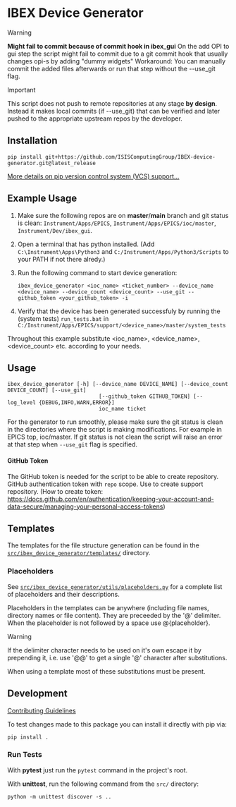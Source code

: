 # IBEX Device Generator


> [!WARNING]
> **Might fail to commit because of commit hook in ibex_gui**
> On the add OPI to gui step the script might fail to commit due to a git commit hook that usually changes opi-s by adding "dummy widgets"
> Workaround: You can manually commit the added files afterwards or run that step without the --use_git flag.


> [!IMPORTANT]
> This script does not push to remote repositories at any stage __by design__. Instead it makes local commits (if --use_git) that can be verified and later pushed to the appropriate upstream repos by the developer.


## Installation


```
pip install git+https://github.com/ISISComputingGroup/IBEX-device-generator.git@latest_release
```

[More details on pip version control system (VCS) support...](https://pip.pypa.io/en/stable/topics/vcs-support/)

## Example Usage


1. Make sure the following repos are on __master__/__main__ branch and git status is clean: `Instrument/Apps/EPICS`, `Instrument/Apps/EPICS/ioc/master`, `Instrument/Dev/ibex_gui`.

2. Open a terminal that has python installed. (Add `C:\Instrument\Apps\Python3` and `C:/Instrument/Apps/Python3/Scripts` to your PATH if not there alredy.)

3. Run the following command to start device generation:
    ```
    ibex_device_generator <ioc_name> <ticket_number> --device_name <device_name> --device_count <device_count> --use_git --github_token <your_github_token> -i
    ```

4. Verify that the device has been generated successfuly by running the (system tests) `run_tests.bat` in `C:/Instrument/Apps/EPICS/support/<device_name>/master/system_tests`

Throughout this example substitute <ioc_name>, <device_name>, <device_count> etc. according to your needs.


## Usage


```
ibex_device_generator [-h] [--device_name DEVICE_NAME] [--device_count DEVICE_COUNT] [--use_git]
                             [--github_token GITHUB_TOKEN] [--log_level {DEBUG,INFO,WARN,ERROR}]
                             ioc_name ticket
```

For the generator to run smoothly, please make sure the git status is clean in the directories where the script is making modifications.
For example in EPICS top, ioc/master. If git status is not clean the script will raise an error at that step when `--use_git` flag is specified.


#### GitHub Token

The GitHub token is needed for the script to be able to create repository. GitHub authentication token with `repo` scope. Use to create support repository. (How to create token: https://docs.github.com/en/authentication/keeping-your-account-and-data-secure/managing-your-personal-access-tokens)


## Templates


The templates for the file structure generation can be found in the [`src/ibex_device_generator/templates/`](./src/ibex_device_generator/templates) directory.


### Placeholders


See [`src/ibex_device_generator/utils/placeholders.py`](./src/ibex_device_generator/utils/placeholders.py) for a complete list of placeholders and their descriptions.

Placeholders in the templates can be anywhere (including file names, directory names or file content). They are preceeded by the '@' delimiter. When the placeholder is not followed by a space use @{placeholder}.

> [!WARNING]
> If the delimiter character needs to be used on it's own escape it by prepending it, i.e. use '@@' to get a single '@' character after substitutions.

When using a template most of these substitutions must be present.


## Development

[Contributing Guidelines](./CONTRIBUTING.md)

To test changes made to this package you can install it directly with pip via:
```
pip install .
```

### Run Tests


With __pytest__ just run the `pytest` command in the project's root.

With __unittest__, run the following command from the `src/` directory:
```
python -m unittest discover -s ..
```
